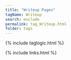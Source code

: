 ```yaml
---
title: "Writeup Pages"
tagName: Writeup
search: exclude
permalink: tag_Writeup.html
folder: tags
---
```

{% include taglogic.html %}

{% include links.html %}
